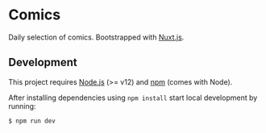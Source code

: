 # Comics

Daily selection of comics. Bootstrapped with [Nuxt.js](https://nuxtjs.org/).

## Development

This project requires [Node.js](http://nodejs.org/) (>= v12) and [npm](https://npmjs.org/) (comes with Node).

After installing dependencies using `npm install` start local development by running:

```
$ npm run dev
```
